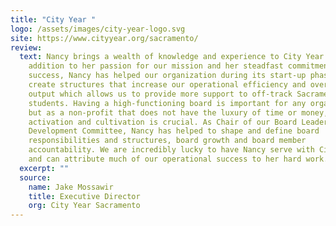 ```yaml
---
title: "City Year "
logo: /assets/images/city-year-logo.svg
site: https://www.cityyear.org/sacramento/
review:
  text: Nancy brings a wealth of knowledge and experience to City Year’s Board. In
    addition to her passion for our mission and her steadfast commitment to our
    success, Nancy has helped our organization during its start-up phase to
    create structures that increase our operational efficiency and overall
    output which allows us to provide more support to off-track Sacramento
    students. Having a high-functioning board is important for any organization,
    but as a non-profit that does not have the luxury of time or money, board
    activation and cultivation is crucial. As Chair of our Board Leadership
    Development Committee, Nancy has helped to shape and define board
    responsibilities and structures, board growth and board member
    accountability. We are incredibly lucky to have Nancy serve with City Year
    and can attribute much of our operational success to her hard work.
  excerpt: ""
  source:
    name: Jake Mossawir
    title: Executive Director
    org: City Year Sacramento
---
```

